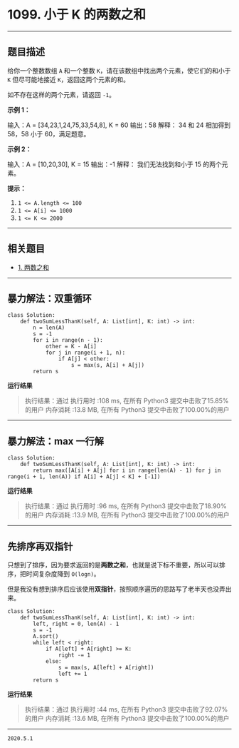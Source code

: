 # 1099. 小于 K 的两数之和

---

## 题目描述

给你一个整数数组 `A` 和一个整数 `K`，请在该数组中找出两个元素，使它们的和小于 `K` 但尽可能地接近 `K`，返回这两个元素的和。

如不存在这样的两个元素，请返回 `-1`。

**示例 1：**

输入：A = [34,23,1,24,75,33,54,8], K = 60
输出：58
解释：
34 和 24 相加得到 58，58 小于 60，满足题意。

**示例 2：**

输入：A = [10,20,30], K = 15
输出：-1
解释：
我们无法找到和小于 15 的两个元素。

**提示：**

1. `1 <= A.length <= 100`
2. `1 <= A[i] <= 1000`
3. `1 <= K <= 2000`

---

## 相关题目

- [1. 两数之和](https://leetcode-cn.com/problems/two-sum/)

---

## 暴力解法：双重循环

```python3
class Solution:
    def twoSumLessThanK(self, A: List[int], K: int) -> int:
        n = len(A)
        s = -1
        for i in range(n - 1):
            other = K - A[i]
            for j in range(i + 1, n):
                if A[j] < other:
                    s = max(s, A[i] + A[j])
        return s
```

**运行结果**

> 执行结果：通过
> 执行用时 :108 ms, 在所有 Python3 提交中击败了15.85% 的用户
> 内存消耗 :13.8 MB, 在所有 Python3 提交中击败了100.00%的用户

---

## 暴力解法：max 一行解

```python3
class Solution:
    def twoSumLessThanK(self, A: List[int], K: int) -> int:
        return max([A[i] + A[j] for i in range(len(A) - 1) for j in range(i + 1, len(A)) if A[i] + A[j] < K] + [-1])
```

**运行结果**

> 执行结果：通过
> 执行用时 :96 ms, 在所有 Python3 提交中击败了18.90% 的用户
> 内存消耗 :13.9 MB, 在所有 Python3 提交中击败了100.00%的用户

---

## 先排序再双指针

只想到了排序，因为要求返回的是**两数之和**，也就是说下标不重要，所以可以排序，把时间复杂度降到 `O(logn)`。

但是我没有想到排序后应该使用**双指针**，按照顺序遍历的思路写了老半天也没弄出来。

```python3
class Solution:
    def twoSumLessThanK(self, A: List[int], K: int) -> int:
        left, right = 0, len(A) - 1
        s = -1
        A.sort()
        while left < right:
            if A[left] + A[right] >= K:
                right -= 1
            else:
                s = max(s, A[left] + A[right])
                left += 1
        return s
```

**运行结果**

> 执行结果：通过
> 执行用时 :44 ms, 在所有 Python3 提交中击败了92.07% 的用户
> 内存消耗 :13.6 MB, 在所有 Python3 提交中击败了100.00%的用户

---

`2020.5.1`
